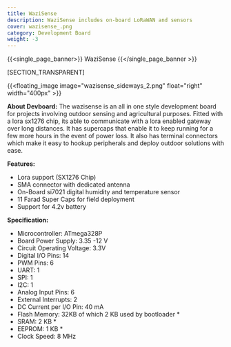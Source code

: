 ```yaml
---
title: WaziSense
description: WaziSense includes on-board LoRaWAN and sensors
cover: wazisense_.png
category: Development Board
weight: -3
---
```


{{<single_page_banner>}}
WaziSense
{{</single_page_banner >}}

[SECTION_TRANSPARENT]

{{<floating_image image="wazisense_sideways_2.png" float="right" width="400px" >}}

**About Devboard:** The wazisense is an all in one style development board for projects involving outdoor sensing and agricultural purposes. Fitted with a lora sx1276 chip, its able to communicate with a lora enabled gateway over long distances. It has supercaps that enable it to keep running for a few more hours in the event of power loss. It also has terminal connectors which make it easy to hookup peripherals and deploy outdoor solutions with ease.

**Features:**
- Lora support (SX1276 Chip)
- SMA connector with dedicated antenna
- On-Board si7021 digital humidity and temperature sensor
- 11 Farad Super Caps for field deployment
- Support for 4.2v battery

**Specification:**
- Microcontroller: ATmega328P
- Board Power Supply: 3.35 -12 V
- Circuit Operating Voltage: 3.3V
- Digital I/O Pins: 14
- PWM Pins: 6
- UART: 1
- SPI: 1
- I2C: 1
- Analog Input Pins: 6
- External Interrupts: 2
- DC Current per I/O Pin: 40 mA
- Flash Memory: 32KB of which 2 KB used by bootloader *
- SRAM: 2 KB *
- EEPROM: 1 KB *
- Clock Speed: 8 MHz